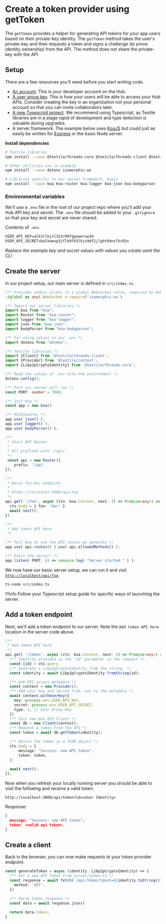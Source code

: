 # Create a token provider using getToken

The `getToken` provides a helper for generating API tokens for your app users based on their private-key identity. The `getToken` method takes the user's private-key and then requests a token and signs a challenge (to prove identity ownership) from the API. The method does not share the private-key with the API.

## Setup

There are a few resources you'll need before you start writing code.

- [An account](../hub/accounts.md). This is your developer account on the Hub.
- [A user group key](../hub/app-apis.md). This is how your users will be able to access your Hub APIs. Consider creating the key in an organization not your personal account so that you can invite collaborators later.
- [A new Typescript project](https://www.digitalocean.com/community/tutorials/setting-up-a-node-project-with-typescript). We recommend using Typescript, as Textile libraries are in a stage rapid of development and type detection is valuable during upgrades.
- A server framework. The example below uses [KoaJS](https://koajs.com/) but could just as easily be written for [Express](https://expressjs.com/) or the basic Node server.

**Install dependencies**

```bash
# Textile libraries
npm install --save @textile/threads-core @textile/threads-client @textile/context

# Other utilities use in example
npm install --save dotenv isomorphic-ws

# Libraries specific to our server framework, koajs
npm install --save koa koa-router koa-logger koa-json koa-bodyparser
```

### Environmental variables

We'll use a `.env` file in the root of our project repo where you'll add your Hub API key and secret. The `.env` file should be added to your `.gitignore` so that your key and secret are never shared.

Contents of `.env`.

```txt
USER_API_KEY=alk3rlkjvl323r09fqpoweruw34
USER_API_SECRET=balkweop3jflk9f43lkjs9df2jlght94nzlkv93s
```

_Replace the example key and secret values with values you create usint the CLI_

## Create the server

In our project setup, our main server is defined in `src/index.ts`.

```typescript
/** Provides nodejs access to a global Websocket value, required by Hub API */
;(global as any).WebSocket = require('isomorphic-ws')

/** Import our server libraries */
import koa from "koa";
import Router from "koa-router";
import logger from "koa-logger";
import json from "koa-json";
import bodyParser from "koa-bodyparser";

/** For using values in our .env */
import dotenv from "dotenv";

/** Textile libraries */
import {Client} from '@textile/threads-client';
import {Provider} from '@textile/context';
import {Libp2pCryptoIdentity} from '@textile/threads-core';

/** Read the values of .env into the environment */
dotenv.config();

/** Port our server will run */
const PORT: number = 3000;

/** Init Koa */
const app = new koa()

/** Middlewares */
app.use( json() );
app.use( logger() );
app.use( bodyParser() );

/**
 * Start API Routes
 * 
 * All prefixed with `/api/`
 */
 const api = new Router({
    prefix: '/api'
});

/**
 * Basic foo-bar endpoint
 * 
 * https://localhost:3000/api/foo
 */
api.get( '/foo', async (ctx: koa.Context, next: () => Promise<any>) => {
  ctx.body = { foo: 'bar' }
  await next();
})

/**
 * Add token API here
 */

/** Tell Koa to use the API routes we generate */
app.use( api.routes() ).use( api.allowedMethods() );

/** Start the server! */
app.listen( PORT, () => console.log( "Server started." ) );
```

We now have our basic server setup, we can run it and visit [`http://localhost/api/foo`](http://localhost:3000/api/foo).

```bash
ts-node src/index.ts
```

!!!info
    Follow your Typescript setup guide for specific ways of launching the server.

## Add a token endpoint

Next, we'll add a token endpoint to our server. Note the `Add token API here` location in the server code above.

```typescript
/**
 * Add token API here
 */
api.get( '/token', async (ctx: koa.Context, next: () => Promise<any>) => {
  /** Identity provided as the 'id' parameter in the request */
  const {id} = ctx.query
  /** Generate a Libp2pCryptoIdentity from the string  */
  const identity = await Libp2pCryptoIdentity.fromString(id);

  /** Hub API access metadata */
  const context = new Provider();
  /** Add your key and secret from .env to the metadata */
  await context.withUserKey({
    key: process.env.USER_API_KEY,
    secret: process.env.USER_API_SECRET,
    type: 1, // User Group Key
  })
  /** Init new Hub API Client */
  const db = new Client(context);
  /** Request a token from the API */
  const token = await db.getToken(identity);

  /** Return the token in a JSON object */
  ctx.body = {
      message: "Success: new API token",
      token: token,
  };
  
  await next();
});
```

Now when you refresh your locally running server you should be able to visit the following and receive a valid token.

`http://localhost:3000/api/token?id=<User Identity>`


Response:

```json
{
  message: "Success: new API token",
  token: <valid api token>,
}
```

## Create a client

Back in the browser, you can now make requests to your token provider endpoint.

```typescript
const generateToken = async (identity: Libp2pCryptoIdentity) => {
  /** Get a new API Token from server/index.ts */
  const response = await fetch(`/api/token?ident=${identity.toString()}`, {
    method: 'GET',
  })

  /** Parse token response */
  const data = await response.json()
  
  return data.token;
}
```

<br />